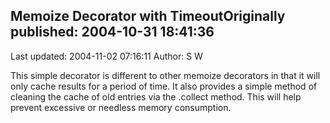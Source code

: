 ## Memoize Decorator with TimeoutOriginally published: 2004-10-31 18:41:36 
Last updated: 2004-11-02 07:16:11 
Author: S W 
 
This simple decorator is different to other memoize decorators in that it will only cache results for a period of time. It also provides a simple method of cleaning the cache of old entries via the .collect method. This will help prevent excessive or needless memory consumption.